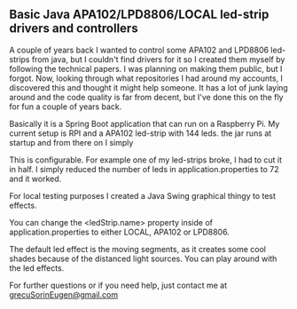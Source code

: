 ## Basic Java APA102/LPD8806/LOCAL led-strip drivers and controllers

A couple of years back I wanted to control some APA102 and LPD8806 led-strips from java, but I couldn't find drivers for it so I created them myself by following the technical papers.
I was planning on making them public, but I forgot. Now, looking through what repositories I had around my accounts, I discovered this and thought it might help someone.
It has a lot of junk laying around and the code quality is far from decent, but I've done this on the fly  for fun a couple of years back.


Basically it is a Spring Boot application that can run on a Raspberry Pi.
My current setup is RPI and a APA102 led-strip with 144 leds. the jar runs at startup and from there on I simply 

This is configurable. For example one of my led-strips broke, I had to cut it in half. I simply reduced the number of leds in application.properties to 72 and it worked.

For local testing purposes I created a Java Swing graphical thingy to test effects.

You can change the <ledStrip.name> property inside of application.properties to either LOCAL, APA102 or LPD8806.

The default led effect is the moving segments, as it creates some cool shades because of the distanced light sources.
You can play around with the led effects.

For further questions or if you need help, just contact me at grecuSorinEugen@gmail.com

  
